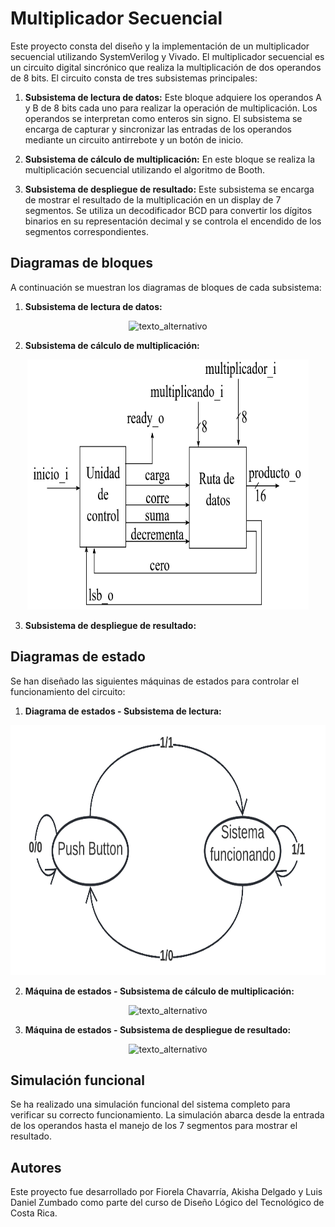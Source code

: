 # Multiplicador Secuencial

Este proyecto consta del diseño y la implementación de un multiplicador secuencial utilizando SystemVerilog y Vivado. El multiplicador secuencial es un circuito digital sincrónico que realiza la multiplicación de dos operandos de 8 bits. El circuito consta de tres subsistemas principales: 

1. **Subsistema de lectura de datos:** Este bloque adquiere los operandos A y B de 8 bits cada uno para realizar la operación de multiplicación. Los operandos se interpretan como enteros sin signo. El subsistema se encarga de capturar y sincronizar las entradas de los operandos mediante un circuito antirrebote y un botón de inicio.

2. **Subsistema de cálculo de multiplicación:** En este bloque se realiza la multiplicación secuencial utilizando el algoritmo de Booth. 

3. **Subsistema de despliegue de resultado:** Este subsistema se encarga de mostrar el resultado de la multiplicación en un display de 7 segmentos. Se utiliza un decodificador BCD para convertir los dígitos binarios en su representación decimal y se controla el encendido de los segmentos correspondientes.

## Diagramas de bloques

A continuación se muestran los diagramas de bloques de cada subsistema:

1. **Subsistema de lectura de datos:**

<p align="center">
<img src="" alt="texto_alternativo" width="450" height="400">
</p>

2. **Subsistema de cálculo de multiplicación:**

<p align="center">
<img src="https://github.com/LuisZumbado99/Multiplicador_secuencial/blob/main/DiagramaBloquesMult.PNG" alt="texto_alternativo" width="450" height="400">
</p>

3. **Subsistema de despliegue de resultado:**

<!--...-->

## Diagramas de estado

Se han diseñado las siguientes máquinas de estados para controlar el funcionamiento del circuito:

1. **Diagrama de estados - Subsistema de lectura:**

<p align="center">
<img src="https://github.com/LuisZumbado99/Multiplicador_secuencial/blob/main/DiagramaSistemaLectura.PNG" alt="texto_alternativo" width="600" height="400">
</p>

2. **Máquina de estados - Subsistema de cálculo de multiplicación:**

<p align="center">
<img src="https://github.com/LuisZumbado99/Multiplicador_secuencial/blob/main/M%C3%A1quinaMult.PNG" alt="texto_alternativo" width="450" height="400">
</p>

3. **Máquina de estados - Subsistema de despliegue de resultado:**

<p align="center">
<img src="https://github.com/LuisZumbado99/Multiplicador_secuencial/blob/main/M%C3%A1quinaDespliegue.PNG" alt="texto_alternativo" width="500" height="400">
</p>

## Simulación funcional

Se ha realizado una simulación funcional del sistema completo para verificar su correcto funcionamiento. La simulación abarca desde la entrada de los operandos hasta el manejo de los 7 segmentos para mostrar el resultado.

<!--## Análisis de consumo de recursos y potencia

Se ha realizado un análisis del consumo de recursos en la FPGA utilizado por el circuito. Se han medido los recursos utilizados, como LUTs, FFs, y otros elementos lógicos, así como el consumo de potencia reportado por la herramienta Vivado.-->

<!--## Problemas encontrados y soluciones aplicadas

Durante el desarrollo del proyecto, se encontraron algunos problemas y desafíos. Algunos de ellos incluyeron la sincronización adecuada de las señales de entrada, la implementación correcta del algoritmo de Booth y el control preciso del despliegue de los resultados en el display de 7 segmentos. Se detallan los problemas encontrados y las soluciones aplicadas en el archivo `problems_and_solutions.txt`.-->


## Autores

Este proyecto fue desarrollado por Fiorela Chavarría, Akisha Delgado y Luis Daniel Zumbado como parte del curso de Diseño Lógico del Tecnológico de Costa Rica.

